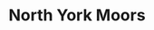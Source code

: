 ---
title: North York Moors
category: paintings
series: place
year: 2017
image: North-york-moors1455x1120.jpg
size: 145.5cmx112cm
materials: oil on canvas
---